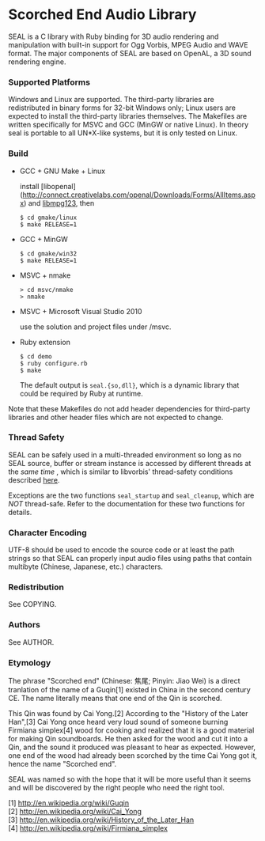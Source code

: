 Scorched End Audio Library
==========================

SEAL is a C library with Ruby binding for 3D audio rendering and manipulation
with built-in support for Ogg Vorbis, MPEG Audio and WAVE format. The major
components of SEAL are based on OpenAL, a 3D sound rendering engine.

### Supported Platforms

Windows and Linux are supported. The third-party libraries are redistributed
in binary forms for 32-bit Windows only; Linux users are expected to install
the third-party libraries themselves. The Makefiles are written specifically
for MSVC and GCC (MinGW or native Linux). In theory seal is portable to all
UN*X-like systems, but it is only tested on Linux.

### Build

-   GCC + GNU Make + Linux

    install [libopenal]
    (http://connect.creativelabs.com/openal/Downloads/Forms/AllItems.aspx)
    and [libmpg123](http://sourceforge.net/projects/mpg123/), then

        $ cd gmake/linux
        $ make RELEASE=1

-   GCC + MinGW

        $ cd gmake/win32
        $ make RELEASE=1

-   MSVC + nmake

        > cd msvc/nmake
        > nmake

-   MSVC + Microsoft Visual Studio 2010

    use the solution and project files under /msvc.

-   Ruby extension

        $ cd demo
        $ ruby configure.rb
        $ make
        
    The default output is `seal.{so,dll}`, which is a dynamic library that
    could be required by Ruby at runtime.

Note that these Makefiles do not add header dependencies for third-party
libraries and other header files which are not expected to change.

### Thread Safety

SEAL can be safely used in a multi-threaded environment so long as no SEAL
source, buffer or stream instance is accessed by different threads at the
*same time* , which is similar to libvorbis' thread-safety conditions
described [here](http://xiph.org/vorbis/doc/vorbisfile/threads.html).

Exceptions are the two functions `seal_startup` and `seal_cleanup`, which are
*NOT* thread-safe. Refer to the documentation for these two functions for
details.

### Character Encoding

UTF-8 should be used to encode the source code or at least the path strings so
that SEAL can properly input audio files using paths that contain multibyte
(Chinese, Japanese, etc.) characters.

### Redistribution

See COPYING.

### Authors

See AUTHOR.

### Etymology

The phrase "Scorched end" (Chinese: 焦尾; Pinyin: Jiao Wei) is a direct
tranlation of the name of a Guqin[1] existed in China in the second
century CE. The name literally means that one end of the Qin is scorched.

This Qin was found by Cai Yong.[2] According to the "History of the Later
Han",[3] Cai Yong once heard very loud sound of someone burning Firmiana
simplex[4] wood for cooking and realized that it is a good material for
making Qin soundboards. He then asked for the wood and cut it into a Qin,
and the sound it produced was pleasant to hear as expected. However, one
end of the wood had already been scorched by the time Cai Yong got it,
hence the name "Scorched end".

SEAL was named so with the hope that it will be more useful than it seems
and will be discovered by the right people who need the right tool.

[1] http://en.wikipedia.org/wiki/Guqin  
[2] http://en.wikipedia.org/wiki/Cai_Yong  
[3] http://en.wikipedia.org/wiki/History_of_the_Later_Han  
[4] http://en.wikipedia.org/wiki/Firmiana_simplex  
